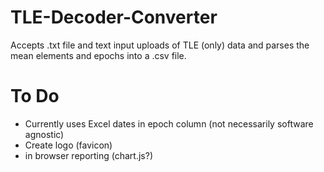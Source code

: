 # TLE-Decoder-Converter
Accepts .txt file and text input uploads of TLE (only) data and parses the mean elements and epochs into a .csv file.

# To Do
- Currently uses Excel dates in epoch column (not necessarily software agnostic)
- Create logo (favicon)
- in browser reporting (chart.js?)
